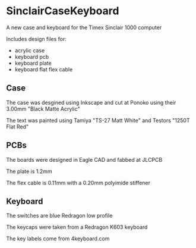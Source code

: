 # SinclairCaseKeyboard
A new case and keyboard for the Timex Sinclair 1000 computer

Includes design files for:
* acrylic case
* keyboard pcb
* keyboard plate
* keyboard flat flex cable

## Case
The case was desgined using Inkscape and cut at Ponoko using their 3.00mm "Black Matte Acrylic"

The text was painted using Tamiya "TS-27 Matt White" and Testors "1250T Flat Red"

## PCBs
The boards were designed in Eagle CAD and fabbed at JLCPCB

The plate is 1.2mm

The flex cable is 0.11mm with a 0.20mm polyimide stiffener

## Keyboard
The switches are blue Redragon low profile

The keycaps were taken from a Redragon K603 keyboard

The key labels come from 4keyboard.com
